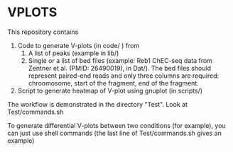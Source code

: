 # VPLOTS
This repository contains 
1. Code to generate V-plots (in code/ ) from
    1. A list of peaks (example in lib/)
    2. Single or a list of bed files (example: Reb1 ChEC-seq data from Zentner et al. (PMID: 26490019), in Dat/). The bed files should represent paired-end reads and only three columns are required: chroomosome, start of the fragment, end of the fragment.
2. Script to generate heatmap of V-plot using gnuplot (in scripts/)

The workflow is demonstrated in the directory "Test". Look at Test/commands.sh

To generate differential V-plots between two conditions (for example), you can just use shell commands (the last line of Test/commands.sh gives an example)
  
